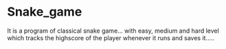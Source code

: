 # Snake_game
It is a program of classical snake game... with easy, medium and hard level which tracks the highscore of the player whenever it runs and saves it.....
